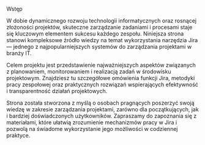 Wstęp

W dobie dynamicznego rozwoju technologii informatycznych oraz rosnącej złożoności projektów, skuteczne zarządzanie zadaniami i procesami staje się kluczowym elementem sukcesu każdego zespołu. Niniejsza strona stanowi kompleksowe źródło wiedzy na temat wykorzystania narzędzia Jira — jednego z najpopularniejszych systemów do zarządzania projektami w branży IT.

Celem projektu jest przedstawienie najważniejszych aspektów związanych z planowaniem, monitorowaniem i realizacją zadań w środowisku projektowym. Znajdziesz tu szczegółowe omówienia funkcji Jira, metodyki pracy zespołowej oraz praktycznych rozwiązań wspierających efektywność i transparentność działań projektowych.

Strona została stworzona z myślą o osobach pragnących poszerzyć swoją wiedzę w zakresie zarządzania projektami, zarówno dla początkujących, jak i bardziej doświadczonych użytkowników. Zapraszamy do zapoznania się z materiałami, które ułatwią zrozumienie mechanizmów pracy w Jira i pozwolą na świadome wykorzystanie jego możliwości w codziennej praktyce.


